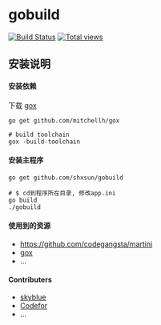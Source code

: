 # gobuild
[![Build Status](https://drone.io/github.com/shxsun/gobuild/status.png)](https://drone.io/github.com/shxsun/gobuild/latest)
[![Total views](https://sourcegraph.com/api/repos/github.com/shxsun/gobuild/counters/views.png)](https://sourcegraph.com/github.com/shxsun/gobuild)

## 安装说明
#### 安装依赖

下载 [gox](https://github.com/mitchellh/gox) 

	go get github.com/mitchellh/gox
	
	# build toolchain
	gox -build-toolchain

#### 安装主程序
	go get github.com/shxsun/gobuild
	
	# $ cd到程序所在目录, 修改app.ini
	go build
	./gobuild
	
	
#### 使用到的资源
* <https://github.com/codegangsta/martini>
* [gox](https://github.com/mitchellh/gox) 
* ...

#### Contributers
* [skyblue](https://github.com/shxsun)
* [Codefor](https://github.com/Codefor)
* ...
